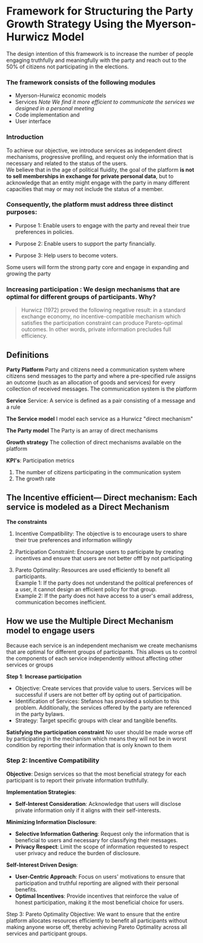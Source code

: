 # Framework for Structuring the Party Growth Strategy Using the Myerson-Hurwicz Model

The design intention of this framework is to increase the number of people engaging truthfully and meaningfully with the party and reach out to the 50% of citizens not participating in the elections. </br>
### The framework consists of the following modules
* Myerson-Hurwicz  economic models
* Services _Note
We find it more efficient to communicate the services we designed in a personal meeting_
* Code implementation and 
* User interface

### Introduction
To achieve our objective, we introduce services as independent direct mechanisms, progressive profiling, and request only the information that is necessary and related to the status of the users. </br>
We believe that in the age of political fluidity, the goal of the platform **is not to sell memberships in exchange for private personal data**, but to acknowledge that an entity might engage with the party in many different capacities that may or may not include the status of a member.  </br>
### Consequently, the platform must address three distinct purposes:

* Purpose 1: Enable users to engage with the party and reveal their true preferences in policies.

* Purpose 2: Enable users to support the party financially.

* Purpose 3: Help users to become voters.

Some users will form the strong party core and engage in expanding and growing the party


### Increasing participation : We design mechanisms that are optimal for different groups of participants. Why?
> Hurwicz (1972) proved the following negative result: in a standard exchange economy, no incentive-compatible mechanism which satisfies the participation constraint can produce Pareto-optimal outcomes. In other words, private information precludes full efficiency.

## Definitions
**Party Platform**
Party and citizens need a communication system where citizens send messages to the party and where a pre-specified rule assigns an outcome (such as an allocation of goods and services) for every collection of received messages. The communication system is the platform

**Service**
Service: A service is defined as a pair consisting of a message and a rule 


**The Service model**
I model each service as a Hurwicz "direct mechanism"

**The Party model**
The Party is an array of direct mechanisms

**Growth strategy**
The collection of direct mechanisms available on the platform

**KPI's**: Participation metrics
1. The number of citizens participating in the communication system
2.  The growth rate

## The Incentive efficient— Direct mechanism: Each service is modeled as a Direct Mechanism
**The constraints**
1. Incentive Compatibility: The objective is to encourage users to share their true preferences and information willingly 
2. Participation Constraint: Encourage users to participate by creating incentives and ensure that users are not better offf by not participating

3. Pareto Optimality: Resources are used efficiently to benefit all participants.</br>
Example 1: If the party does not understand the political preferences of a user, it cannot design an efficient policy for that group.</br>
Example 2: If the party does not have access to a user's email address, communication becomes inefficient.</br>

## How we use the Multiple Direct Mechanism model to engage users
Because each service is an independent mechanism we create mechanisms that are optimal for different groups of participants. This allows us  to control the components of each service independently without affecting other services or groups


**Step 1**: **Increase participation**
* Objective: Create services that provide value to users. Services will be successful if users are not better off by opting out of participation.
* Identification of Services: Stefanos has provided a solution to this problem. Additionally, the services offered by the party are referenced in the party bylaws.
* Strategy: Target specific groups with clear and tangible benefits.

**Satisfying the participation constraint**
No user should be made worse off by participating in the mechanism which means they will not be in worst condition by reporting their information that is only known to them


### **Step 2: Incentive Compatibility**

**Objective**: Design services so that the most beneficial strategy for each participant is to report their private information truthfully.

**Implementation Strategies**:

   - **Self-Interest Consideration**: Acknowledge that users will disclose private information only if it aligns with their self-interests.

**Minimizing Information Disclosure**:
   - **Selective Information Gathering**: Request only the information that is beneficial to users and necessary for classifying their messages.
   - **Privacy Respect**: Limit the scope of information requested to respect user privacy and reduce the burden of disclosure.

**Self-Interest Driven Design**:
   - **User-Centric Approach**: Focus on users' motivations to ensure that participation and truthful reporting are aligned with their personal benefits.
   - **Optimal Incentives**: Provide incentives that reinforce the value of honest participation, making it the most beneficial choice for users.

Step 3: Pareto Optimality
Objective: We want to ensure that the entire platform allocates resources efficiently to benefit all participants without making anyone worse off, thereby achieving Pareto Optimality across all services and participant groups.


